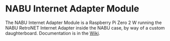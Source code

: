 # NABU Internet Adapter Module
The NABU Internet Adapter Module is a Raspberry Pi Zero 2 W running the NABU RetroNET Internet Adapter inside the NABU case, by way of a custom daughterboard. Documentation is in the <a href="https://github.com/christopher-petzel/niam/wiki">Wiki</a>.
